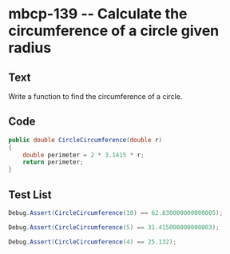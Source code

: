 # mbcp-139 -- Calculate the circumference of a circle given radius

## Text

Write a function to find the circumference of a circle.

## Code

```csharp
public double CircleCircumference(double r)  
{  
    double perimeter = 2 * 3.1415 * r;  
    return perimeter;  
}
```

## Test List

```csharp
Debug.Assert(CircleCircumference(10) == 62.830000000000005);
```

```csharp
Debug.Assert(CircleCircumference(5) == 31.415000000000003);
```

```csharp
Debug.Assert(CircleCircumference(4) == 25.132);
```
